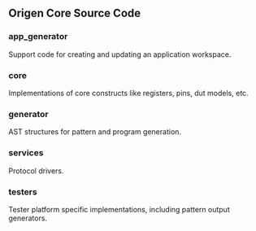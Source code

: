 ## Origen Core Source Code

### app_generator

Support code for creating and updating an application workspace.

### core

Implementations of core constructs like registers, pins, dut models, etc.

### generator

AST structures for pattern and program generation.

### services

Protocol drivers.

### testers

Tester platform specific implementations, including pattern output generators.
